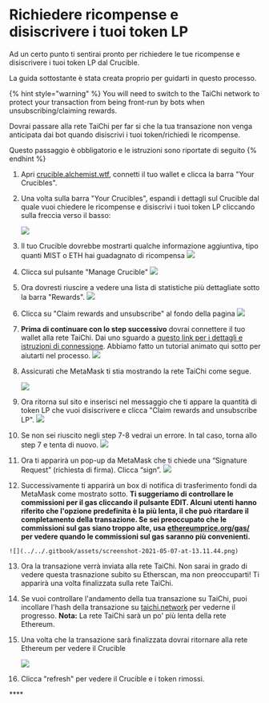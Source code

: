 # Richiedere ricompense e disiscrivere i tuoi token LP

 Ad un certo punto ti sentirai pronto per richiedere le tue ricompense e disiscrivere i tuoi token LP dal Crucible. 

 La guida sottostante è stata creata proprio per guidarti in questo processo. 

{% hint style="warning" %}
You will need to switch to the TaiChi network to protect your transaction from being front-run by bots when unsubscribing/claiming rewards.

Dovrai passare alla rete TaiChi per far si che la tua transazione non venga anticipata dai bot quando disiscrivi i tuoi token/richiedi le ricompense. 

Questo passaggio è obbligatorio e le istruzioni sono riportate di seguito
{% endhint %}

1. Apri [crucible.alchemist.wtf](https://crucible.alchemist.wtf/), connetti il tuo wallet e clicca la barra "Your Crucibles".
2. Una volta sulla barra "Your Crucibles", espandi i dettagli sul Crucible dal quale vuoi chiedere le ricompense e disiscrivi i tuoi token LP cliccando sulla freccia verso il basso:

  
   ![](../../.gitbook/assets/screenshot-2021-05-07-at-12.50.58.png) 

3. Il tuo Crucible dovrebbe mostrarti qualche informazione aggiuntiva, tipo quanti MIST o ETH hai guadagnato di ricompensa ![](../../.gitbook/assets/screenshot-2021-05-07-at-12.50.42.png) 
4. Clicca sul pulsante "Manage Crucible"  ![](../../.gitbook/assets/screenshot-2021-05-07-at-12.51.04.png) 
5. Ora dovresti riuscire a vedere una lista di statistiche più dettagliate sotto la barra "Rewards".  ![](../../.gitbook/assets/screenshot-2021-05-07-at-12.51.22.png) 
6. Clicca su "Claim rewards and unsubscribe" al fondo della pagina ![](../../.gitbook/assets/screenshot-2021-05-07-at-13.05.52.png) 
7. **Prima di continuare con lo step successivo** dovrai connettere il tuo wallet alla rete TaiChi. Dai uno sguardo a [questo link per i dettagli e istruzioni di connessione](https://github.com/Taichi-Network/docs/blob/master/sendPriveteTx_tutorial.md). Abbiamo fatto un tutorial animato qui sotto per aiutarti nel processo.  ![](../../.gitbook/assets/taichi-network-add.gif) 
8. Assicurati che MetaMask ti stia mostrando la rete TaiChi come segue.

   ![](https://i.imgur.com/kszVVbq.png)

9. Ora ritorna sul sito e inserisci nel messaggio che ti appare la quantità di token LP che vuoi disiscrivere e clicca  "Claim rewards and unsubscribe LP". ![](../../.gitbook/assets/screenshot-2021-05-07-at-13.06.00.png) 
10. Se non sei riuscito negli step 7-8 vedrai un errore. In tal caso, torna allo step 7 e tenta di nuovo.  ![](../../.gitbook/assets/screenshot-2021-05-07-at-13.06.44.png) 
11. Ora ti apparirà un pop-up da MetaMask che ti chiede una “Signature Request” \(richiesta di firma\).  Clicca “sign”.  ![](../../.gitbook/assets/screenshot-2021-05-07-at-13.11.35.png) 
12.  Successivamente ti apparirà un box di notifica di trasferimento fondi da MetaMask come mostrato sotto. **Ti suggeriamo di controllare le commissioni per il gas cliccando il pulsante EDIT. Alcuni utenti hanno riferito che l'opzione predefinita è la più lenta, il che può ritardare il completamento della transazione. Se sei preoccupato che le commissioni sul gas siano troppo alte, usa** [**ethereumprice.org/gas/**](https://ethereumprice.org/gas/) **per vedere quando le commissioni sul gas saranno più convenienti.** 

    ![](../../.gitbook/assets/screenshot-2021-05-07-at-13.11.44.png) 

13. Ora la transazione verrà inviata alla rete TaiChi.  Non sarai in grado di vedere questa trasnazione subito su Etherscan, ma non preoccuparti! Ti apparirà una volta finalizzata sulla rete TaiChi. 
14. Se vuoi controllare l'andamento della tua transazione su TaiChi, puoi incollare l'hash della transazione su [taichi.network](https://taichi.network/) per vederne il progresso.  **Nota:** La rete TaiChi sarà un po' più lenta della rete Ethereum. 
15. Una volta che la transazione sarà finalizzata dovrai ritornare alla rete Ethereum per vedere il  Crucible

    ![](https://i.imgur.com/fcPY6Zp.png) 

16. Clicca "refresh" per vedere il Crucible e i token rimossi.

\*\*\*\*

